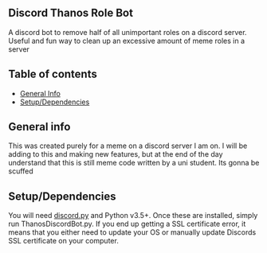## Discord Thanos Role Bot
A discord bot to remove half of all unimportant roles on a discord server. Useful and fun way to clean up an excessive amount of meme roles in a server
## Table of contents
* [General Info](#general-info)
* [Setup/Dependencies](#setup/dependencies)
## General info
This was created purely for a meme on a discord server I am on. I will be adding to this and making new features, but at the end of the day understand that this is still meme code written by a uni student. Its gonna be scuffed
## Setup/Dependencies
You will need [discord.py](https://github.com/Rapptz/discord.py) and Python v3.5+. Once these are installed, simply run ThanosDiscordBot.py. If you end up getting a SSL certificate error, it means that you either need to update your OS or manually update Discords SSL certificate on your computer.